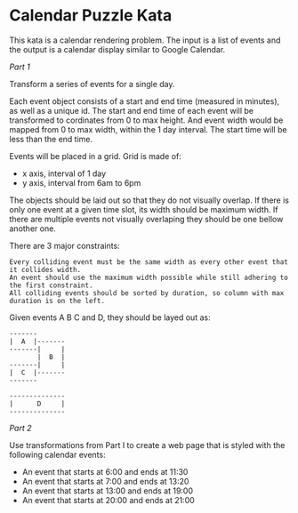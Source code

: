 # Calendar Puzzle Kata

This kata is a calendar rendering problem. The input is a list of
events and the output is a calendar display similar to Google Calendar.

*Part 1*

Transform a series of events for a single day.

Each event object consists of a start and end time (measured in minutes),
as well as a unique id. The start and end time of each event will be transformed
to cordinates from 0 to max height. And event width would be mapped from 0 to max width,
within the 1 day interval. The start time will be less than the end time.

Events will be placed in a grid. Grid is made of:
  - x axis, interval of 1 day
  - y axis, interval from 6am to 6pm

The objects should be laid out so that they do not visually overlap.
If there is only one event at a given time slot, its width should be maximum width.
If there are multiple events not visually overlaping they should be one bellow another one.

There are 3 major constraints:

    Every colliding event must be the same width as every other event that it collides width.
    An event should use the maximum width possible while still adhering to the first constraint.
    All colliding events should be sorted by duration, so column with max duration is on the left.

Given events A B C and D, they should be layed out as:

    -------
    |  A  |-------
    -------|     |
           |  B  |
    -------|     |
    |  C  |-------
    -------

    --------------
    |      D     |
    --------------

*Part 2*

Use transformations from Part I to create a web page that is styled with the following calendar events:

  * An event that starts at 6:00 and ends at 11:30
  * An event that starts at 7:00 and ends at 13:20
  * An event that starts at 13:00 and ends at 19:00
  * An event that starts at 20:00 and ends at 21:00
